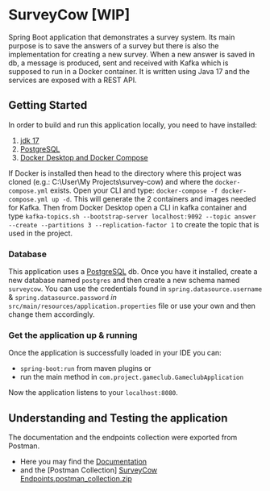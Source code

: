# SurveyCow [WIP]
Spring Boot application that demonstrates a survey system. Its main purpose is to save the answers of a survey but there is also the implementation for creating a new survey. 
When a new answer is saved in db, a message is produced, sent and received with Kafka which is supposed to run in a Docker container. 
It is written using Java 17 and the services are exposed with a REST API.

## Getting Started
In order to build and run this application locally, you need to have installed: 
1) [jdk 17](https://www.oracle.com/java/technologies/downloads)
2) [PostgreSQL](https://www.enterprisedb.com/downloads/postgres-postgresql-downloads) 
3) [Docker Desktop and Docker Compose](https://www.docker.com/products/docker-desktop)

If Docker is installed then head to the directory where this project was cloned (e.g.: C:\User\My Projects\survey-cow) and where the `docker-compose.yml` exists. Open your CLI and type: 
`docker-compose -f docker-compose.yml up -d`. This will generate the 2 containers and images needed for Kafka. 
Then from Docker Desktop open a CLI in kafka container and type `kafka-topics.sh --bootstrap-server localhost:9092 --topic answer --create --partitions 3 --replication-factor 1` to create the topic that is used in the project.

### Database 
This application uses a [PostgreSQL](https://www.enterprisedb.com/downloads/postgres-postgresql-downloads) db. Once you have it installed, create a new database named `postgres` and then create a new schema named `surveycow`.
You can use the credentials found in `spring.datasource.username` & `spring.datasource.password` *in* `src/main/resources/application.properties` file or use your own and then change them accordingly.

### Get the application up & running 
Once the application is successfully loaded in your IDE you can:
- `spring-boot:run` from maven plugins or
- run the main method in `com.project.gameclub.GameclubApplication`

Now the application listens to your `localhost:8080`.

## Understanding and Testing the application
The documentation and the endpoints collection were exported from Postman. 
- Here you may find the [Documentation](https://documenter.getpostman.com/view/7555836/UzR1JN4n)
- and the [Postman Collection] [SurveyCow Endpoints.postman_collection.zip](https://github.com/dinos217/survey-cow/files/9155138/SurveyCow.Endpoints.postman_collection.zip)
